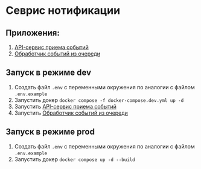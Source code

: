 # Севрис нотификации

## Приложения:
1. [API-сервис приема событий](api/README.md)
2. [Обработчик событий из очереди](worker/README.md)

## Запуск в режиме dev

1. Создать файл `.env` с переменными окружения по аналогии с файлом `.env.example`
2. Запустить докер `docker compose -f docker-compose.dev.yml up -d`
3. Запустить [API-сервис приема событий](api/README.md)
4. Запустить [Обработчик событий из очереди](worker/README.md)

## Запуск в режиме prod

1. Создать файл `.env` с переменными окружения по аналогии с файлом `.env.example`
2. Запустить докер `docker compose up -d --build`